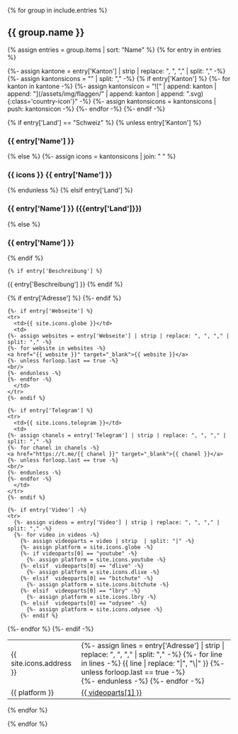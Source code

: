 {% for group in include.entries %}

## {{ group.name }}

  {% assign entries = group.items | sort: "Name" %}
  {% for entry in entries %}

  {%- assign kantone = entry['Kanton'] | strip | replace: ", ", "," | split: "," -%}
  {%- assign kantonsicons = "" | split: "," -%}
  {% if entry['Kanton'] %}
    {%- for kanton in kantone -%}
      {%- assign kantonsicon = "![" | append: kanton | append: "](/assets/img/flaggen/" | append: kanton | append: ".svg){:class='country-icon'}" -%}
      {%- assign kantonsicons = kantonsicons | push: kantonsicon -%}
    {%- endfor -%}
  {%- endif -%}

{% if entry['Land'] == "Schweiz" %}
  {% unless entry['Kanton'] %}
### {{ entry['Name'] }}
  {% else %}
    {%- assign icons = kantonsicons | join: " " %} 
### {{ icons }} {{ entry['Name'] }}
  {% endunless %}
{% elsif entry['Land'] %}
### {{ entry['Name'] }} ({{entry['Land']}})
{% else %}
### {{ entry['Name'] }}
{% endif %}

    {% if entry['Beschreibung'] %}
{{ entry['Beschreibung'] }}
    {% endif %}

<table>
  <tbody>
    {% if entry['Adresse'] %}
    <tr>
      <td>{{ site.icons.address }}</td>
      <td>
    {%- assign lines = entry['Adresse'] | strip | replace: ", ", "," | split: "," -%}
    {%- for line in lines -%}
    {{ line | replace: "|", "\|" }}
    {%- unless forloop.last == true -%}
    <br/>
    {%- endunless -%}
    {%- endfor -%}
      </td>
    </tr>
    {%- endif %}

    {%- if entry['Webseite'] %}
    <tr>
      <td>{{ site.icons.globe }}</td>
      <td>
    {%- assign websites = entry['Webseite'] | strip | replace: ", ", "," | split: "," -%}
    {%- for website in websites -%}
    <a href="{{ website }}" target="_blank">{{ website }}</a>
    {%- unless forloop.last == true -%}
    <br/>
    {%- endunless -%}
    {%- endfor -%}
      </td>
    </tr>
    {%- endif %}

    {%- if entry['Telegram'] %}
    <tr>
      <td>{{ site.icons.telegram }}</td>
      <td>
    {%- assign chanels = entry['Telegram'] | strip | replace: ", ", "," | split: "," -%}
    {%- for chanel in chanels -%}
    <a href="https://t.me/{{ chanel }}" target="_blank">{{ chanel }}</a>
    {%- unless forloop.last == true -%}
    <br/>
    {%- endunless -%}
    {%- endfor -%}
      </td>
    </tr>
    {%- endif %}

    {%- if entry['Video'] -%}
    <tr>
      {%- assign videos = entry['Video'] | strip | replace: ", ", "," | split: "," -%}
      {%- for video in videos -%}
        {%- assign videoparts = video | strip  | split: "|" -%}
        {%- assign platform = site.icons.globe -%}
        {%- if videoparts[0] == "youtube" -%}
          {%- assign platform = site.icons.youtube -%}
        {%- elsif  videoparts[0] == "dlive" -%}
          {%- assign platform = site.icons.dlive -%}
        {%- elsif  videoparts[0] == "bitchute" -%}
          {%- assign platform = site.icons.bitchute -%}
        {%- elsif  videoparts[0] == "lbry" -%}
          {%- assign platform = site.icons.lbry -%}
        {%- elsif  videoparts[0] == "odysee" -%}
          {%- assign platform = site.icons.odysee -%}
        {%- endif %}
<td>{{ platform }}</td><td><a href="{{ videoparts[1] }}" target="_blank">{{ videoparts[1] }}</a></td>
      {%- endfor %}
      </tr>
    {%- endif -%}
  </tbody>
</table>

  {% endfor %}

{% endfor %}
